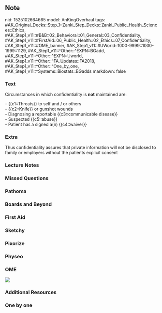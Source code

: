 ## Note
nid: 1525102664665
model: AnKingOverhaul
tags: #AK_Original_Decks::Step_1::Zanki_Step_Decks::Zanki_Public_Health_Sciences::Ethics, #AK_Step1_v11::#B&B::02_Behavioral::01_General::03_Confidentiality, #AK_Step1_v11::#FirstAid::06_Public_Health::02_Ethics::07_Confidentiality, #AK_Step1_v11::#OME_banner, #AK_Step1_v11::#UWorld::1000-9999::1000-1999::1129, #AK_Step1_v11::^Other::^EXPN::BGadd, #AK_Step1_v11::^Other::^EXPN::Uworld, #AK_Step1_v11::^Other::^FA_Updates::FA2018, #AK_Step1_v11::^Other::^One_by_one, #AK_Step1_v11::^Systems::Biostats::BGadds
markdown: false

### Text
Circumstances in which confidentiality is <b>not</b> maintained
are:
<div>
  - {{c1::Threats}} to self and / or others
</div>
<div>
  - {{c2::Knife}} or gunshot wounds
</div>
<div>
  - Diagnosing a reportable {{c3::communicable disease}}
</div>
<div>
  - Suspected {{c5::abuse}}
</div>
<div>
  - Patient has a signed a(n) {{c4::waiver}}
</div>

### Extra
Thus confidentiality assures that private information will not be disclosed to family or employers without the patients explicit consent

### Lecture Notes


### Missed Questions


### Pathoma


### Boards and Beyond


### First Aid


### Sketchy


### Pixorize


### Physeo


### OME
<div class="ome-widget">
  <a href="https://onlinemeded.org?ref=anki"><img src=
  "_OME_AnkiFlashcards_General_7.png"></a>
</div>

### Additional Resources


### One by one

